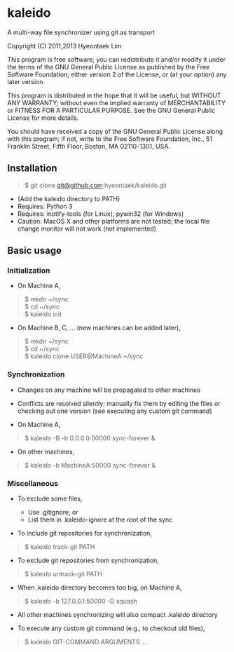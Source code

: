 # kaleido

A multi-way file synchronizer using git as transport

Copyright (C) 2011,2013 Hyeontaek Lim

This program is free software; you can redistribute it and/or
modify it under the terms of the GNU General Public License
as published by the Free Software Foundation; either version 2
of the License, or (at your option) any later version.

This program is distributed in the hope that it will be useful,
but WITHOUT ANY WARRANTY; without even the implied warranty of
MERCHANTABILITY or FITNESS FOR A PARTICULAR PURPOSE.  See the
GNU General Public License for more details.

You should have received a copy of the GNU General Public License
along with this program; if not, write to the Free Software
Foundation, Inc., 51 Franklin Street, Fifth Floor, Boston, MA  02110-1301, USA.


## Installation

> $ git clone git@github.com:hyeontaek/kaleido.git
* (Add the kaleido directory to PATH)
* Requires: Python 3
* Requires: inotify-tools (for Linux), pywin32 (for Windows)
* Caution: MacOS X and other platforms are not tested; the local file change monitor will not work (not implemented)


## Basic usage

### Initialization

* On Machine A,
> $ mkdir ~/sync<br/>
> $ cd ~/sync<br/>
> $ kaleido init<br/>

* On Machine B, C, ... (new machines can be added later),
> $ mkdir ~/sync<br/>
> $ cd ~/sync<br/>
> $ kaleido clone USER@MachineA:~/sync<br/>

### Synchronization

* Changes on any machine will be propagated to other machines
* Conflicts are resolved silently; manually fix them by editing the files or checking out one version (see executing any custom git command)

* On Machine A,
> $ kaleido -B -b 0.0.0.0:50000 sync-forever &<br/>

* On other machines,
> $ kaleido -b MachineA:50000 sync-forever &<br/>

### Miscellaneous

* To exclude some files,
  * Use .gitignore; or
  * List them in .kaleido-ignore at the root of the sync

* To include git repositories for synchronization,
> $ kaleido track-git PATH<br/>

* To exclude git repositories from synchronization,
> $ kaleido untrack-git PATH<br/>

* When .kaleido directory becomes too big, on Machine A,
> $ kaleido -b 127.0.0.1:50000 -D squash<br/>
  * All other machines synchronizing will also compact .kaleido directory

* To execute any custom git command (e.g., to checkout old files),
> $ kaleido GIT-COMMAND ARGUMENTS ...<br/>

